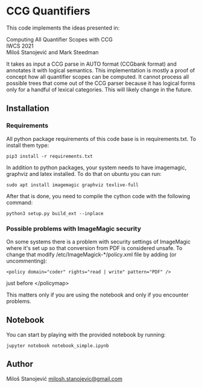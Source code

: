 # CCG Quantifiers

This code implements the ideas presented in:

Computing All Quantifier Scopes with CCG  
IWCS 2021  
Miloš Stanojević and Mark Steedman

It takes as input a CCG parse in AUTO format (CCGbank format) and annotates it with logical semantics.
This implementation is mostly a proof of concept how all quantifier scopes can be computed.
It cannot process all possible trees that come out of the CCG parser because it has logical forms only for a handful of lexical categories.
This will likely change in the future.

## Installation

### Requirements

All python package requirements of this code base is in requirements.txt. To install them type:

    pip3 install -r requirements.txt

In addition to python packages, your system needs to have imagemagic, graphviz and latex installed.
To do that on ubuntu you can run:

    sudo apt install imagemagic graphviz texlive-full

After that is done, you need to compile the cython code with the following command:

    python3 setup.py build_ext --inplace

### Possible problems with ImageMagic security

On some systems there is a problem with security settings of ImageMagic where
it's set up so that conversion from PDF is considered unsafe. To change that
modify /etc/ImageMagick-*/policy.xml file by adding (or uncommenting):

    <policy domain="coder" rights="read | write" pattern="PDF" />

just before \</policymap\>

This matters only if you are using the notebook and only if you encounter problems.

## Notebook

You can start by playing with the provided notebook by running:

    jupyter notebook notebook_simple.ipynb

## Author
Miloš Stanojević
milosh.stanojevic@gmail.com
